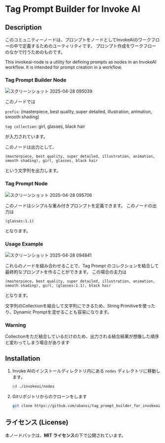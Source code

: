 # Tag Prompt Builder for Invoke AI

## Description
このコミュニティーノードは、プロンプトをノードとしてInvokeAIのワークフローの中で定義するためのユーティリティです。
プロンプト作成をワークフローのなかで行うためのものです。

This invokeai-node is a utility for defining prompts as nodes in an InvokeAI workflow.
It is intended for prompt creation in a workflow.

### Tag Prompt Builder Node 
![スクリーンショット 2025-04-28 095039](https://github.com/user-attachments/assets/909814c7-d9f1-4fff-a3e0-27064af18a1d)

このノードでは

`prefix`: (masterpiece, best quality, super detailed, illustration, animation, smooth shading)

`tag collection`: girl, glasses, black hair

が入力されています。

このノードは出力として、

```
(masterpiece, best quality, super detailed, illustration, animation, smooth shading), girl, glasses, black hair
```
という文字列を出力します。

### Tag Prompt Node
![スクリーンショット 2025-04-28 095706](https://github.com/user-attachments/assets/73d69c5e-656e-4e80-9f52-d6eeb526b7ff)

このノードはシンプルな重み付きプロンプトを定義できます。
このノードの出力は
```
(glasses:1.1)
```
となります。

### Usage Example
![スクリーンショット 2025-04-28 094841](https://github.com/user-attachments/assets/4dbd8d9d-5f60-4270-9f5c-7f4c74dba938)


これらのノードを組み合わせることで、Tag Prompt のコレクションを結合して最終的なプロンプトを作ることができます。
この場合の主力は

```
(masterpiece, best quality, super detailed, illustration, animation, smooth shading), girl, (glasses:1.1), black hair
```

となります。

文字列のCollectionを結合して文字列にできるため、String Primitiveを使ったり、Dynamic Promptを混ぜることも容易になります。

### Warning
Collectionをただ結合しているだけのため、出力される結合結果が想像した順序と変わってしまう場合があります

## Installation
1.  Invoke AIのインストールディレクトリ内にある `nodes` ディレクトリに移動します。
    ```bash
    cd ./invokeai/nodes
    ```

2.  Gitリポジトリからのクローンをします

    ```bash
    git clone https://github.com/ubansi/tag_prompt_builder_for_invokeai.git
    ```

## ライセンス (License)

本ノードパックは、**MIT ライセンス**の下で公開されています。

